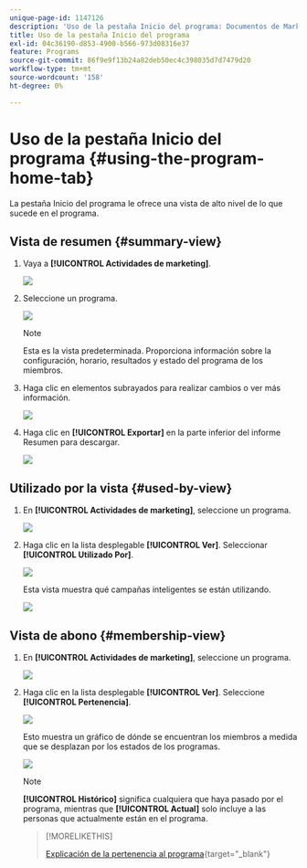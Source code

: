 ```yaml
---
unique-page-id: 1147126
description: 'Uso de la pestaña Inicio del programa: Documentos de Marketo: documentación del producto'
title: Uso de la pestaña Inicio del programa
exl-id: 04c36190-d853-4900-b566-973d08316e37
feature: Programs
source-git-commit: 86f9e9f13b24a82deb50ec4c398035d7d7479d20
workflow-type: tm+mt
source-wordcount: '158'
ht-degree: 0%

---
```


# Uso de la pestaña Inicio del programa {#using-the-program-home-tab}

La pestaña Inicio del programa le ofrece una vista de alto nivel de lo que sucede en el programa.

## Vista de resumen {#summary-view}

1. Vaya a **[!UICONTROL Actividades de marketing]**.

   ![](assets/login-marketing-activities-1.png)

1. Seleccione un programa.

   ![](assets/image2014-9-18-17-3a1-3a55.png)

   >[!NOTE]
   >
   >Esta es la vista predeterminada. Proporciona información sobre la configuración, horario, resultados y estado del programa de los miembros.

1. Haga clic en elementos subrayados para realizar cambios o ver más información.

   ![](assets/image2014-9-18-17-3a2-3a53.png)

1. Haga clic en **[!UICONTROL Exportar]** en la parte inferior del informe Resumen para descargar.

   ![](assets/image2014-9-18-17-3a3-3a47.png)

## Utilizado por la vista {#used-by-view}

1. En **[!UICONTROL Actividades de marketing]**, seleccione un programa.

   ![](assets/image2014-9-18-17-3a4-3a24.png)

1. Haga clic en la lista desplegable **[!UICONTROL Ver]**. Seleccionar **[!UICONTROL Utilizado Por]**.

   ![](assets/image2014-9-18-17-3a5-3a2.png)

   Esta vista muestra qué campañas inteligentes se están utilizando.

   ![](assets/image2014-9-18-17-3a6-3a4.png)

## Vista de abono {#membership-view}

1. En **[!UICONTROL Actividades de marketing]**, seleccione un programa.

   ![](assets/image2014-9-18-17-3a7-3a25.png)

1. Haga clic en la lista desplegable **[!UICONTROL Ver]**. Seleccione **[!UICONTROL Pertenencia]**.

   ![](assets/image2014-9-18-17-3a7-3a49.png)

   Esto muestra un gráfico de dónde se encuentran los miembros a medida que se desplazan por los estados de los programas.

   ![](assets/image2014-9-18-17-3a8-3a1.png)

   >[!NOTE]
   >
   >**[!UICONTROL Histórico]** significa cualquiera que haya pasado por el programa, mientras que **[!UICONTROL Actual]** solo incluye a las personas que actualmente están en el programa.

   >[!MORELIKETHIS]
   >
   >[Explicación de la pertenencia al programa](/help/marketo/product-docs/core-marketo-concepts/programs/creating-programs/understanding-program-membership.md){target="_blank"}
